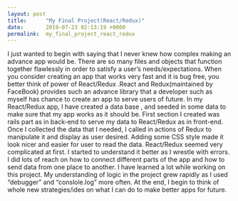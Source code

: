 ```yaml
---
layout: post
title:      "My Final Project(React/Redux)"
date:       2019-07-23 02:13:19 +0000
permalink:  my_final_project_react_redux
---
```



I just wanted to begin with saying that I never knew how complex making an advance app would be. There are so many files and objects that function together flawlessly in order to satisfy a user’s needs/expectations. When you consider creating an app that works very fast and it is bug free,  you better think of power of React/Redux .React and Redux(maintained by FaceBook) provides such an advance library that a developer such as myself has chance to create an app to serve users of future.
	In my React/Redux app, I have created a data base , and seeded in some data to make sure that my app works as it should be. First section I created was rails part as in back-end to serve my data to React/Redux as in front-end. Once I collected the data that I needed, 
I called in actions of Redux to manipulate it and display as user desired.  Adding some CSS style made it look nicer and easier for user to read the data. React/Redux seemed very complicated at first. I started to understand it better as I wrestle with errors. I did lots of reach on how to connect different parts of the app and how to send data from one place to another. I have learned a lot while working on this project.  My understanding of logic in the project grew rapidly as I used “debugger” and “conslole.log” more often. 
At the end, I begin to think of whole  new strategies/ides on what I can do to make better apps for future.  
